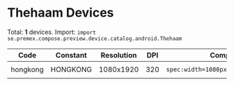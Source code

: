 # Thehaam Devices

Total: **1** devices. Import: `import se.premex.compose.preview.device.catalog.android.Thehaam`

| Code | Constant | Resolution | DPI | Compose Spec | Preview Usage |
|------|----------|------------|-----|-------------|---------------|
| hongkong | HONGKONG | 1080x1920 | 320 | `spec:width=1080px,height=1920px,dpi=320` | `@Preview(device = Thehaam.HONGKONG)` |

<!-- Generated automatically. Do not edit manually. -->
